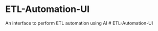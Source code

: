 # ETL-Automation-UI
An interface to perform ETL automation using AI
#   E T L - A u t o m a t i o n - U I  
 